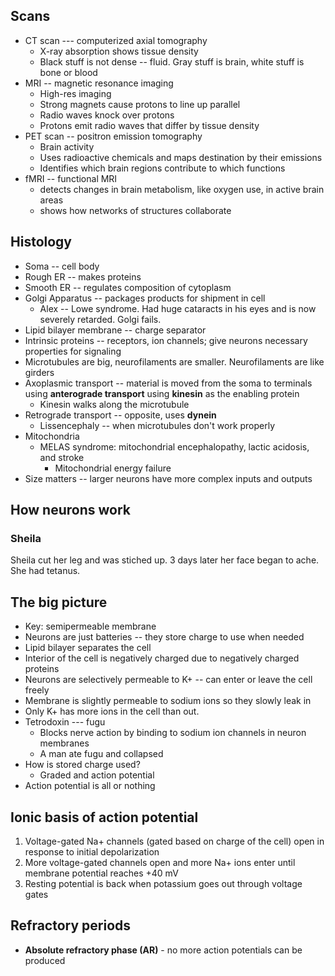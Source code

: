 ## Scans
* CT scan --- computerized axial tomography
  * X-ray absorption shows tissue density
  * Black stuff is not dense -- fluid. Gray stuff is brain, white stuff is bone or blood
* MRI -- magnetic resonance imaging
  * High-res imaging
  * Strong magnets cause protons to line up parallel
  * Radio waves knock over protons
  * Protons emit radio waves that differ by tissue density
* PET scan -- positron emission tomography
  * Brain activity
  * Uses radioactive chemicals and maps destination by their emissions
  * Identifies which brain regions contribute to which functions
* fMRI -- functional MRI
  * detects changes in brain metabolism, like oxygen use, in active brain areas
  * shows how networks of structures collaborate

## Histology
* Soma -- cell body
* Rough ER -- makes proteins
* Smooth ER -- regulates composition of cytoplasm
* Golgi Apparatus -- packages products for shipment in cell
  * Alex -- Lowe syndrome. Had huge cataracts in his eyes and is now severely retarded. Golgi fails.
* Lipid bilayer membrane -- charge separator
* Intrinsic proteins -- receptors, ion channels; give neurons necessary properties for signaling
* Microtubules are big, neurofilaments are smaller. Neurofilaments are like girders
* Axoplasmic transport -- material is moved from the soma to terminals using **anterograde transport** using **kinesin** as the enabling protein
  * Kinesin walks along the microtubule
* Retrograde transport -- opposite, uses **dynein**
  * Lissencephaly -- when microtubules don't work properly
* Mitochondria
  * MELAS syndrome: mitochondrial encephalopathy, lactic acidosis, and stroke
    * Mitochondrial energy failure
* Size matters -- larger neurons have more complex inputs and outputs

## How neurons work

### Sheila
Sheila cut her leg and was stiched up. 3 days later her face began to ache. She had tetanus.

## The big picture
* Key: semipermeable membrane
* Neurons are just batteries -- they store charge to use when needed
* Lipid bilayer separates the cell
* Interior of the cell is negatively charged due to negatively charged proteins
* Neurons are selectively permeable to K+ -- can enter or leave the cell freely
* Membrane is slightly permeable to sodium ions so they slowly leak in
* Only K+ has more ions in the cell than out.
* Tetrodoxin --- fugu
  * Blocks nerve action by binding to sodium ion channels in neuron membranes
  * A man ate fugu and collapsed
* How is stored charge used?
  * Graded and action potential
* Action potential is all or nothing

## Ionic basis of action potential
1. Voltage-gated Na+ channels (gated based on charge of the cell) open in response to initial depolarization
2. More voltage-gated channels open and more Na+ ions enter until membrane potential reaches +40 mV
3. Resting potential is back when potassium goes out through voltage gates

## Refractory periods
* **Absolute refractory phase (AR)** - no more action potentials can be produced

